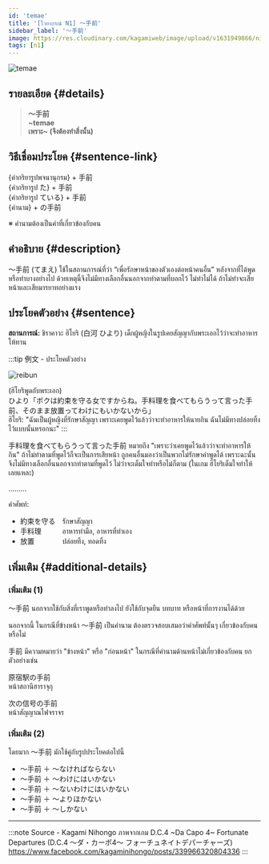 ```yaml
---
id: 'temae'
title: '[ไวยากรณ์ N1] 〜手前'
sidebar_label: '〜手前'
image: https://res.cloudinary.com/kagamiweb/image/upload/v1631949866/nihongo/grammar/n1/reibun/temae.jpg
tags: [n1]
---
```


![temae](https://res.cloudinary.com/kagamiweb/image/upload/v1631718085/nihongo/grammar/n1/temae.png)

## รายละเอียด {#details}

> **〜手前**  
> **~temae**  
> **เพราะ~ (จึงต้องทำสิ่งนั้น)**

## วิธีเชื่อมประโยค {#sentence-link}

{คำกริยารูปพจนานุกรม} + 手前  
{คำกริยารูป た} + 手前  
{คำกริยารูป ている} + 手前  
{คำนาม} + の手前

※ คำนามต้องเป็นคำที่เกี่ยวข้องกับคน

## คำอธิบาย {#description}

〜手前 (てまえ) ใช้ในสถานการณ์ที่ว่า “เพื่อรักษาหน้าของตัวเองต่อหน้าคนอื่น” หลังจากที่ได้พูดหรือทำบางอย่างไป ด้วยเหตุนี้จึงไม่มีทางเลือกอื่นนอกจากทำตามที่บอกไว้ ไม่ทำไม่ได้ ถ้าไม่ทำจะเสียหน้าและเสียมารยาทอย่างแรง

## ประโยคตัวอย่าง {#sentence}

**สถานการณ์:** ชิราคาวะ ฮิโยริ (白河 ひより) เด็กผู้หญิงในรูปเคยสัญญากับพระเอกไว้ว่าจะทำอาหารให้ทาน

:::tip 例文 - ประโยคตัวอย่าง

![reibun](https://res.cloudinary.com/kagamiweb/image/upload/v1631949866/nihongo/grammar/n1/reibun/temae.jpg)

(ฮิโยริพูดกับพระเอก)  
ひより「ボクは約束を守る女ですからね。手料理を食べてもらうって言った手前、そのまま放置ってわけにもいかないから」  
ฮิโยริ: "ฉันเป็นผู้หญิงที่รักษาสัญญา เพราะเคยพูดไว้แล้วว่าจะทำอาหารให้นายกิน ฉันไม่มีทางปล่อยทิ้งไว้แบบนั้นหรอกนะ"
:::

手料理を食べてもらうって言った手前 หมายถึง "เพราะว่าเคยพูดไว้แล้วว่าจะทำอาหารให้กิน" ถ้าไม่ทำตามที่พูดไว้ก็จะเป็นการเสียหน้า ถูกคนอื่นมองว่าเป็นพวกไม่รักษาคำพูดได้ เพราะฉะนั้นจึงไม่มีทางเลือกอื่นนอกจากทำตามที่พูดไว้ ไม่ว่าจะเต็มใจทำหรือไม่ก็ตาม (ในเกม ฮิโยริเต็มใจทำให้เลยแหละ)

.........

คำศัพท์:
- 約束を守る　รักษาสัญญา  
- 手料理　　　อาหารทำมือ, อาหารที่ทำเอง  
- 放置　　　　ปล่อยทิ้ง, ทอดทิ้ง

## เพิ่มเติม {#additional-details}

### เพิ่มเติม (1)

〜手前 นอกจากใช้กับสิ่งที่เราพูดหรือทำลงไป ยังใช้กับจุดยืน บทบาท หรือหน้าที่การงานได้ด้วย

นอกจากนี้ ในกรณีที่ข้างหน้า 〜手前 เป็นคำนาม ต้องตรวจสอบเสมอว่าคำศัพท์นั้นๆ เกี่ยวข้องกับคนหรือไม่

手前 มีความหมายว่า "ข้างหน้า" หรือ "ก่อนหน้า" ในกรณีที่คำนามด้านหน้าไม่เกี่ยวข้องกับคน ยกตัวอย่างเช่น

原宿駅の手前  
หน้าสถานีฮาราจุกุ

次の信号の手前  
หน้าสัญญาณไฟจราจร

### เพิ่มเติม (2)

โดยมาก 〜手前 มักใช้คู่กับรูปประโยคต่อไปนี้

- 〜手前 ＋ 〜なければならない
- 〜手前 ＋ 〜わけにはいかない
- 〜手前 ＋ 〜ないわけにはいかない
- 〜手前 ＋ 〜よりほかない
- 〜手前 ＋ 〜しかない

---
:::note Source - Kagami Nihongo
ภาพจากเกม D.C.4 ~Da Capo 4~ Fortunate Departures (D.C.4 ～ダ・カーポ4～ フォーチュネイトデパーチャーズ)  
https://www.facebook.com/kagaminihongo/posts/339966320804336
:::